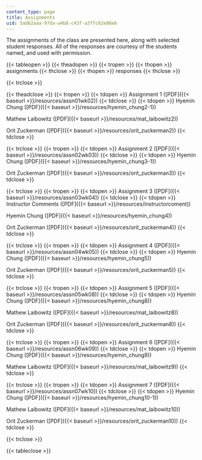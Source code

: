 ```yaml
---
content_type: page
title: Assignments
uid: 5ad62aaa-97da-a4b8-c43f-a3ffc62e80e6
---
```


The assignments of the class are presented here, along with selected student responses. All of the responses are courtesy of the students named, and used with permission.

{{< tableopen >}}
{{< theadopen >}}
{{< tropen >}}
{{< thopen >}}
assignments
{{< thclose >}}
{{< thopen >}}
responses
{{< thclose >}}

{{< trclose >}}

{{< theadclose >}}
{{< tropen >}}
{{< tdopen >}}
Assignment 1 ([PDF]({{< baseurl >}}/resources/assn01wk02))
{{< tdclose >}}
{{< tdopen >}}
Hyemin Chung ([PDF]({{< baseurl >}}/resources/hyemin_chung2-1))  
  
Mathew Laibowitz ([PDF]({{< baseurl >}}/resources/mat_laibowitz2))  
  
Orit Zuckerman ([PDF]({{< baseurl >}}/resources/orit_zuckerman2))
{{< tdclose >}}

{{< trclose >}}
{{< tropen >}}
{{< tdopen >}}
Assignment 2 ([PDF]({{< baseurl >}}/resources/assn02wk03))
{{< tdclose >}}
{{< tdopen >}}
Hyemin Chung ([PDF]({{< baseurl >}}/resources/hyemin_chung3-1))  
  
Orit Zuckerman ([PDF]({{< baseurl >}}/resources/orit_zuckerman3))
{{< tdclose >}}

{{< trclose >}}
{{< tropen >}}
{{< tdopen >}}
Assignment 3 ([PDF]({{< baseurl >}}/resources/assn03wk04))
{{< tdclose >}}
{{< tdopen >}}
Instructor Comments ([PDF]({{< baseurl >}}/resources/instructorcoment))  
  
Hyemin Chung ([PDF]({{< baseurl >}}/resources/hyemin_chung4))  
  
Orit Zuckerman ([PDF]({{< baseurl >}}/resources/orit_zuckerman4))
{{< tdclose >}}

{{< trclose >}}
{{< tropen >}}
{{< tdopen >}}
Assignment 4 ([PDF]({{< baseurl >}}/resources/assn04wk05))
{{< tdclose >}}
{{< tdopen >}}
Hyemin Chung ([PDF]({{< baseurl >}}/resources/hyemin_chung5))  
  
Orit Zuckerman ([PDF]({{< baseurl >}}/resources/orit_zuckerman5))
{{< tdclose >}}

{{< trclose >}}
{{< tropen >}}
{{< tdopen >}}
Assignment 5 ([PDF]({{< baseurl >}}/resources/assn05wk08))
{{< tdclose >}}
{{< tdopen >}}
Hyemin Chung ([PDF]({{< baseurl >}}/resources/hyemin_chung8))  
  
Mathew Laibowitz ([PDF]({{< baseurl >}}/resources/mat_laibowitz8))  
  
Orit Zuckerman ([PDF]({{< baseurl >}}/resources/orit_zuckerman8))
{{< tdclose >}}

{{< trclose >}}
{{< tropen >}}
{{< tdopen >}}
Assignment 6 ([PDF]({{< baseurl >}}/resources/assn06wk09))
{{< tdclose >}}
{{< tdopen >}}
Hyemin Chung ([PDF]({{< baseurl >}}/resources/hyemin_chung9))  
  
Mathew Laibowitz ([PDF]({{< baseurl >}}/resources/mat_laibowitz9))
{{< tdclose >}}

{{< trclose >}}
{{< tropen >}}
{{< tdopen >}}
Assignment 7 ([PDF]({{< baseurl >}}/resources/assn07wk10))
{{< tdclose >}}
{{< tdopen >}}
Hyemin Chung ([PDF]({{< baseurl >}}/resources/hyemin_chung10-1))  
  
Mathew Laibowitz ([PDF]({{< baseurl >}}/resources/mat_laibowitz10))  
  
Orit Zuckerman ([PDF]({{< baseurl >}}/resources/orit_zuckerman10))
{{< tdclose >}}

{{< trclose >}}

{{< tableclose >}}